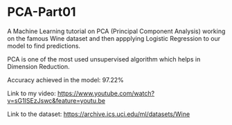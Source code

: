 # PCA-Part01

A Machine Learning tutorial on PCA (Principal Component Analysis) working on the famous Wine dataset and then appplying Logistic Regression to our model to find predictions. 

PCA is one of the most used unsupervised algorithm which helps in Dimension Reduction.

Accuracy achieved in the model: 97.22%

Link to my video: https://www.youtube.com/watch?v=sG1ISEzJswc&feature=youtu.be

Link to the dataset: https://archive.ics.uci.edu/ml/datasets/Wine

